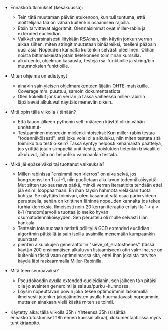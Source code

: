 - Ennakkotutkimukset (kesäkuussa):
    - Tein tätä muutaman päivän etukenoon, kun tuli tuntuma, että aloittelijana tää on vähän kuitenkin osaamisen rajoilla.
    - Etsin tarvittavat algoritmit: Olennaisimmat ovat miller-rabin ja extended eucleidian.
    - Vaikkei varsinaisesti liitykään RSA:han, niin käytin jonkun verran aikaa siihen, miten stringit muutetaan binääreiksi, itselleni pääosin uusi asia. 
      Nopeuden kannalta kuitenkin selvästi oleellinen. Olihan noista bittimaskeista jotain tietekoneen toiminnan kurssilla.
    - alkuluento, ohjelman kasausta, testejä rsa-funktioille ja string/bin muunnoksien funktioille.

- Miten ohjelma on edistynyt
    - ainakin sain yleisen ohjelmarakenteen läjään OHTE-matskuilla. Coverage mm. puuttuu, samoin dokumentaatiota.
    - Olen kokeillut jonkun verran ja tässä vaiheessa miller-rabinin läpäisevät alkuluvut näyttäis menevän oikein.
    
- Mitä opin tällä viikolla / tänään?
    - Että tauon jälkeen pythonin self-määreen käyttö olikin vähän unohtunut- 
    - Testaaminen meneekin mielenkiintoiseksi:
      Kun miller-rabin testaa "todennäköisesti", että joku voisi olla alkuluku, niin miten testata sitä toimiiko tuo testi oikein?
      Tässä syntyy helposti kehämäistä päättelyä, jos yrittää jotain simppeliä unit-testiä, poislukien tietenkin triviaalit ei-alkuluvut,
      joita on helpohko varmaankin testata.
    
- Mikä jäi epäselväksi tai tuottanut vaikeuksia? 
    - Miller-rabinissa "ensimmäinen kierros" on aika selvä, jos kongruenssi on 1 tai -1, niin puolletaan alkuluvun todennäköisyyttä.
      Mut sitten tuo seuraava pätkä, minkä verran iteraatioita tehdään ettei jää esim. looppaamaan. En ihan täysin hahmota vieläkään tuota kohtaa.
      Se näyttäis toimivan, olen kasannut sitä osaa parin videon perusteella, sehän on kriittinen lähinnä nopeuden kannalta jos tekee turhia kierroksia.
      Ilmeisesti noin 20 kerran iteraatio erilaisilla 1 < a < k-1 (random)arvoilla tuottaa jo melko hyvän osumatodennäköisyyden.
      Sen perustelu oli mulle selvästi liian hankala.
    - Testasin tota suoraan netistä pöllityllä GCD extended euclidian algoritmin pätkällä ja sain isoilla avaimilla menemään kumpaankin suuntaan.
    - pienten alkulukujen generaattorin "sieve_of_eratosthenes" (tässä käytän 200 ensimmäisen alkuluvun listaamiseen) otin valmiina, se on kuitenkin tässä       vaan optimoimassa sitä, ettei ihan jokaista tarvitse käydä läpi raskaammalla Miller-Rabinilla.

- Mitä teen seuraavaksi?
    - Pseudokoodin avulla extended eucleidianin, sen jälkeen tän pitäisi olla jo avainten generointi ja salaus/purku -kunnossa.
    - Löysin nopeuttavan pow:n joka tekee optimoimmin laskemalla ilmeisesti jotenkin jakojäännösten avulla huomattavasti nopeammin, mutta en ainakaan vielä
      käsitä miten se toimii. 

- Käytetty aika: tällä viikolla 35h / Yhteensä 35h (sisältää ennakkotutustumiset 18h ennen kurssin alkua), dokumentaatiossa myös tuntikirjanpito.
